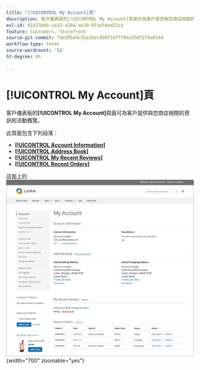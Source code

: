 ```yaml
---
title: "[!UICONTROL My Account]頁"
description: 客戶儀表板的[!UICONTROL My Account]頁面可為客戶提供與您商店相關的資訊和活動概覽。
exl-id: 01413b6b-ce32-4284-ae29-0fadf6ed22ca
feature: Customers, Storefront
source-git-commit: 7de285d4cd1e25ec890f1efff9ea7bdf2f0a9144
workflow-type: tm+mt
source-wordcount: '52'
ht-degree: 0%

---
```


# [!UICONTROL My Account]頁

客戶儀表板的&#x200B;**[!UICONTROL My Account]**&#x200B;頁面可為客戶提供與您商店相關的資訊和活動概覽。

此頁面包含下列段落：

* [**[!UICONTROL Account Information]**](../customers/account-dashboard-account-information.md)
* [**[!UICONTROL Address Book]**](../customers/account-dashboard-address-book.md)
* [**[!UICONTROL My Recent Reviews]**](../merchandising-promotions/product-reviews.md#product-reviews-on-the-storefront)
* [**[!UICONTROL Recent Orders]**](../stores-purchase/orders-storefront.md#view-recently-ordered-products)

店面上的![我的帳戶頁面](assets/account-dashboard-my-account.png){width="700" zoomable="yes"}
